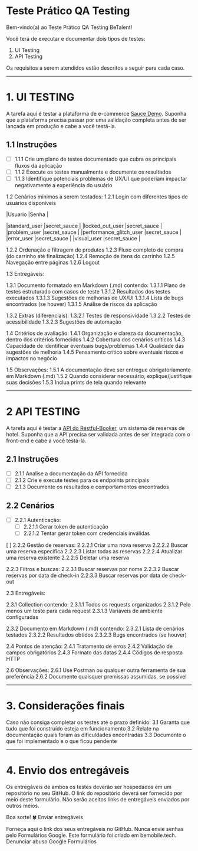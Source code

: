 
# Teste Prático QA Testing

Bem-vindo(a) ao Teste Prático QA Testing BeTalent!

Você terá de executar e documentar dois tipos de testes:

1. UI Testing
2. API Testing

Os requisitos a serem atendidos estão descritos a seguir para cada caso.

---------------------------------

# 1. UI TESTING

A tarefa aqui é testar a plataforma de e-commerce [Sauce Demo](https://www.saucedemo.com). Suponha que a plataforma precisa passar por uma validação completa antes de ser lançada em produção e cabe a você testá-la.

## 1.1 Instruções

- [ ] 1.1.1 Crie um plano de testes documentado que cubra os principais fluxos da aplicação
- [ ] 1.1.2 Execute os testes manualmente e documente os resultados
- [ ] 1.1.3 Identifique potenciais problemas de UX/UI que poderiam impactar negativamente a experiência do usuário

1.2 Cenários mínimos a serem testados:
1.2.1 Login com diferentes tipos de usuários disponíveis

 |Usuario                   |Senha          |

 |standard_user             |secret_sauce   |
 |locked_out_user           |secret_sauce   |
 |problem_user              |secret_sauce   |
 |performance_glitch_user   |secret_sauce   |
 |error_user                |secret_sauce   |
 |visual_user               |secret_sauce   |

1.2.2 Ordenação e filtragem de produtos
1.2.3 Fluxo completo de compra (do carrinho até finalização)
1.2.4 Remoção de itens do carrinho
1.2.5 Navegação entre páginas
1.2.6 Logout

1.3 Entregáveis:

1.3.1 Documento formatado em Markdown (.md) contendo:
1.3.1.1 Plano de testes estruturado com casos de teste
1.3.1.2 Resultados dos testes executados
1.3.1.3 Sugestões de melhorias de UX/UI
1.3.1.4 Lista de bugs encontrados (se houver)
1.3.1.5 Análise de riscos da aplicação

1.3.2 Extras (diferenciais):
1.3.2.1 Testes de responsividade
1.3.2.2 Testes de acessibilidade
1.3.2.3 Sugestões de automação

1.4 Critérios de avaliação:
1.4.1 Organização e clareza da documentação, dentro dos critérios fornecidos
1.4.2 Cobertura dos cenários críticos
1.4.3 Capacidade de identificar eventuais bugs/problemas
1.4.4 Qualidade das sugestões de melhoria
1.4.5 Pensamento crítico sobre eventuais riscos e impactos no negócio

1.5 Observações:
1.5.1 A documentação deve ser entregue obrigatoriamente em Markdown (.md)
1.5.2 Quando considerar necessário, explique/justifique suas decisões
1.5.3 Inclua prints de tela quando relevante

---------------------------------

# 2 API TESTING

A tarefa aqui é testar a [API do Restful-Booker](https://restful-booker.herokuapp.com), um sistema de reservas de hotel. Suponha que a API precisa ser validada antes de ser integrada com o front-end e cabe a você testá-la.

## 2.1 Instruções

- [ ] 2.1.1 Analise a documentação da API fornecida
- [ ] 2.1.2 Crie e execute testes para os endpoints principais
- [ ] 2.1.3 Documente os resultados e comportamentos encontrados

## 2.2 Cenários

- [ ] 2.2.1 Autenticação:
   -[ ] 2.2.1.1 Gerar token de autenticação
   -[ ] 2.2.1.2 Tentar gerar token com credenciais inválidas

 [ ] 2.2.2 Gestão de reservas:
2.2.2.1 Criar uma nova reserva
2.2.2.2 Buscar uma reserva específica
2.2.2.3 Listar todas as reservas
2.2.2.4 Atualizar uma reserva existente
2.2.2.5 Deletar uma reserva

2.2.3 Filtros e buscas:
2.2.3.1 Buscar reservas por nome
2.2.3.2 Buscar reservas por data de check-in
2.2.3.3 Buscar reservas por data de check-out

2.3 Entregáveis:

2.3.1 Collection contendo:
2.3.1.1 Todos os requests organizados
2.3.1.2 Pelo menos um teste para cada request
2.3.1.3 Variáveis de ambiente configuradas

2.3.2 Documento em Markdown (.md) contendo:
2.3.2.1 Lista de cenários testados
2.3.2.2 Resultados obtidos
2.3.2.3 Bugs encontrados (se houver)

2.4 Pontos de atenção:
2.4.1 Tratamento de erros
2.4.2 Validação de campos obrigatórios
2.4.3 Formato das datas
2.4.4 Códigos de resposta HTTP

2.6 Observações:
2.6.1 Use Postman ou qualquer outra ferramenta de sua preferência
2.6.2 Documente quaisquer premissas assumidas, se possível

---------------------------------

# 3. Considerações finais

Caso não consiga completar os testes até o prazo definido:
3.1 Garanta que tudo que foi construído esteja em funcionamento
3.2 Relate na documentação quais foram as dificuldades encontradas
3.3 Documente o que foi implementado e o que ficou pendente

---------------------------------

# 4. Envio dos entregáveis

Os entregáveis de ambos os testes deverão ser hospedados em um repositório no seu GitHub. O link do repositório deverá ser fornecido por meio deste formulário. Não serão aceitos links de entregáveis enviados por outros meios.

Boa sorte! 🍀
Enviar entregáveis

Forneça aqui o link dos seus entregáveis no GitHub.
Nunca envie senhas pelo Formulários Google.
Este formulário foi criado em bemobile.tech. Denunciar abuso
Google Formulários
